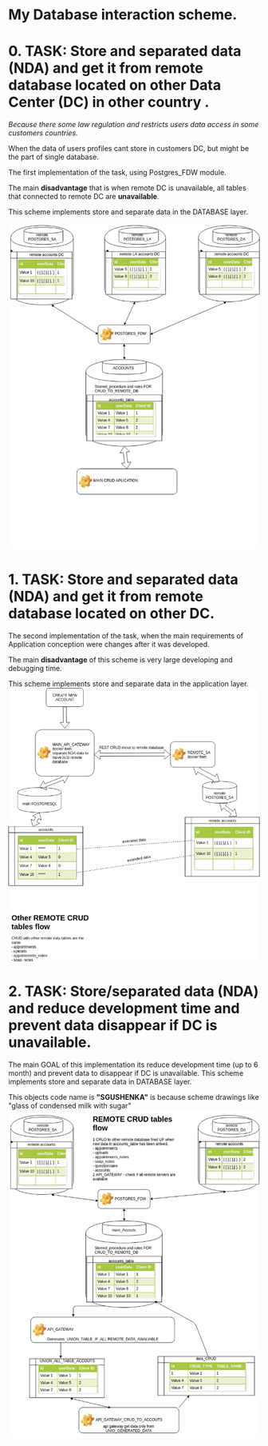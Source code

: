 # My Database interaction sсheme.

# 0. TASK: Store and separated data (NDA) and get it from remote database located on other Data Center (DC) in other country .
*Because there some law regulation and restricts users data access in some customers countries.*

When the data of users  profiles cant store in customers DC, but might be the part of  single database.


The first implementation of the task, using Postgres_FDW module. 

The main **disadvantage** that is when remote DC is unavailable, all tables that connected to remote DC are **unavailable**.

This scheme implements store and separate data in the DATABASE layer.

![Aplication Layer Scheme](https://github.com/wwwork/dataBase/blob/master/FDW%20-%20remoteDbWithTempTable-main%20Schema.jpg?raw=true)

# 1. TASK: Store and separated data (NDA) and get it from remote database located on other DC.
The second implementation of the task, when the main requirements of Application conception were changes after it was developed.

The main **disadvantage** of this scheme is very large developing and debugging time.

This scheme implements store and separate data in the application layer.
![Aplication Layer Scheme](https://github.com/wwwork/dataBase/blob/master/remoteDb%20Api_gateway-main%20Schema.jpg?raw=true)


# 2. TASK: Store/separated data (NDA) and reduce development time and prevent data disappear if DC is unavailable.
The main GOAL of this implementation its reduce development time (up to 6 month) and prevent data to disappear if DC is unavailable.
This scheme implements store and separate data in DATABASE layer.

This objects code name is **"SGUSHENKA"** is because scheme drawings like "glass of condensed milk with sugar"
![Aplication Layer Scheme](https://github.com/wwwork/dataBase/blob/master/remoteDbWithTempTable-main%20Schema.jpg?raw=true)

